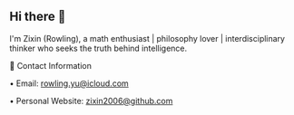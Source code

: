## Hi there 👾

I'm Zixin (Rowling), a math enthusiast | philosophy lover | interdisciplinary thinker who seeks the truth behind intelligence.

📧 Contact Information

• Email: rowling.yu@icloud.com

• Personal Website: zixin2006@github.com
 
